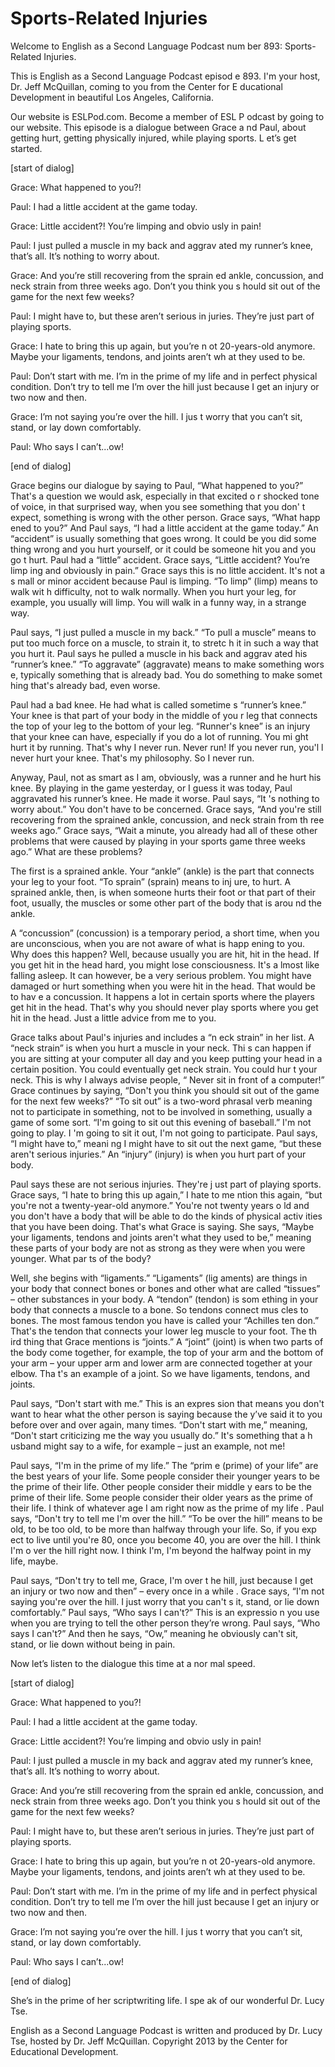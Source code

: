 # Sports-Related Injuries

Welcome to English as a Second Language Podcast num ber 893: Sports- Related Injuries. 

This is English as a Second Language Podcast episod e 893. I'm your host, Dr. Jeff McQuillan, coming to you from the Center for E ducational Development in beautiful Los Angeles, California.  

Our website is ESLPod.com. Become a member of ESL P odcast by going to our website. This episode is a dialogue between Grace a nd Paul, about getting hurt, getting physically injured, while playing sports. L et’s get started. 

[start of dialog] 

Grace:  What happened to you?! 

Paul:  I had a little accident at the game today.   

Grace:  Little accident?!  You’re limping and obvio usly in pain! 

Paul:  I just pulled a muscle in my back and aggrav ated my runner’s knee, that’s all.  It’s nothing to worry about. 

Grace:  And you’re still recovering from the sprain ed ankle, concussion, and neck strain from three weeks ago.  Don’t you think you s hould sit out of the game for the next few weeks? 

Paul:  I might have to, but these aren’t serious in juries.  They’re just part of playing sports. 

Grace:  I hate to bring this up again, but you’re n ot 20-years-old anymore. Maybe your ligaments, tendons, and joints aren’t wh at they used to be. 

Paul:  Don’t start with me.  I’m in the prime of my  life and in perfect physical condition.  Don’t try to tell me I’m over the hill just because I get an injury or two now and then. 

Grace:  I’m not saying you’re over the hill.  I jus t worry that you can’t sit, stand, or lay down comfortably. 

Paul:  Who says I can’t...ow!  

 [end of dialog] 

Grace begins our dialogue by saying to Paul, “What happened to you?” That's a question we would ask, especially in that excited o r shocked tone of voice, in that surprised way, when you see something that you don' t expect, something is wrong with the other person. Grace says, “What happ ened to you?” And Paul says, “I had a little accident at the game today.” An “accident” is usually something that goes wrong. It could be you did some thing wrong and you hurt yourself, or it could be someone hit you and you go t hurt. Paul had a “little” accident. Grace says, “Little accident? You’re limp ing and obviously in pain.” Grace says this is no little accident. It's not a s mall or minor accident because Paul is limping. “To limp” (limp) means to walk wit h difficulty, not to walk normally. When you hurt your leg, for example, you usually will limp. You will walk in a funny way, in a strange way.  

Paul says, “I just pulled a muscle in my back.” “To  pull a muscle” means to put too much force on a muscle, to strain it, to stretc h it in such a way that you hurt it. Paul says he pulled a muscle in his back and aggrav ated his “runner’s knee.” “To aggravate” (aggravate) means to make something wors e, typically something that is already bad. You do something to make somet hing that's already bad, even worse.  

Paul had a bad knee. He had what is called sometime s “runner’s knee.” Your knee is that part of your body in the middle of you r leg that connects the top of your leg to the bottom of your leg. “Runner's knee”  is an injury that your knee can have, especially if you do a lot of running. You mi ght hurt it by running. That's why I never run. Never run! If you never run, you'l l never hurt your knee. That's my philosophy. So I never run.  

Anyway, Paul, not as smart as I am, obviously, was a runner and he hurt his knee. By playing in the game yesterday, or I guess it was today, Paul aggravated his runner’s knee. He made it worse. Paul says, “It 's nothing to worry about.” You don't have to be concerned. Grace says, “And you're  still recovering from the sprained ankle, concussion, and neck strain from th ree weeks ago.” Grace says, “Wait a minute, you already had all of these other problems that were caused by playing in your sports game three weeks ago.” What are these problems?  

The first is a sprained ankle. Your “ankle” (ankle)  is the part that connects your leg to your foot. “To sprain” (sprain) means to inj ure, to hurt. A sprained ankle, then, is when someone hurts their foot or that part  of their foot, usually, the muscles or some other part of the body that is arou nd the ankle.   

 A “concussion” (concussion) is a temporary period, a short time, when you are unconscious, when you are not aware of what is happ ening to you. Why does this happen? Well, because usually you are hit, hit  in the head. If you get hit in the head hard, you might lose consciousness. It's a lmost like falling asleep. It can however, be a very serious problem. You might have damaged or hurt something when you were hit in the head. That would be to hav e a concussion. It happens a lot in certain sports where the players get hit in the head. That's why you should never  play sports where you get hit in the head. Just a little advice from me to you. 

Grace talks about Paul's injuries and includes a “n eck strain” in her list. A “neck strain” is when you hurt a muscle in your neck. Thi s can happen if you are sitting at your computer all day and you keep putting your head in a certain position. You could eventually get neck strain. You could hur t your neck. This is why I always advise people, “ Never  sit in front of a computer!” Grace continues by saying, “Don't you think you should sit out of the game for the next few weeks?” “To sit out” is a two-word phrasal verb meaning not  to participate in something, not to be involved in something, usually a game of some sort. “I'm going to sit out this evening of baseball.” I'm not going to play. I 'm going to sit it out, I'm not going to participate. Paul says, “I might have to,” meani ng I might have to sit out the next game, “but these aren't serious injuries.” An “injury” (injury) is when you hurt part of your body.  

Paul says these are not serious injuries. They're j ust part of playing sports. Grace says, “I hate to bring this up again,” I hate to me ntion this again, “but you're not a twenty-year-old anymore.” You're not twenty years o ld and you don't have a body that will be able to do the kinds of physical activ ities that you have been doing. That's what Grace is saying. She says, “Maybe your ligaments, tendons and joints aren't what they used to be,” meaning these parts of your body are not as strong as they were when you were younger. What par ts of the body?  

Well, she begins with “ligaments.” “Ligaments” (lig aments) are things in your body that connect bones or bones and other what are  called “tissues” – other substances in your body. A “tendon” (tendon) is som ething in your body that connects a muscle to a bone. So tendons connect mus cles to bones. The most famous tendon you have is called your “Achilles ten don.” That's the tendon that connects your lower leg muscle to your foot. The th ird thing that Grace mentions is “joints.” A “joint” (joint) is when two parts of  the body come together, for example, the top of your arm and the bottom of your  arm – your upper arm and lower arm are connected together at your elbow. Tha t's an example of a joint. So we have ligaments, tendons, and joints.   

 Paul says, “Don't start with me.” This is an expres sion that means you don't want to hear what the other person is saying because the y’ve said it to you before over and over again, many times. “Don't start with me,” meaning, “Don't start criticizing me the way you usually do.” It's something that a h usband might say to a wife, for example – just an example, not me! 

Paul says, “I'm in the prime of my life.” The “prim e (prime) of your life” are the best years of your life. Some people consider their  younger years to be the prime of their life. Other people consider their middle y ears to be the prime of their life. Some people consider their older years as the prime  of their life. I think of whatever age I am right now as the prime of my life . Paul says, “Don't try to tell me I'm over the hill.” “To be over the hill” means to be old, to be too old, to be more than halfway through your life. So, if you exp ect to live until you're 80, once you become 40, you are over the hill. I think I'm o ver the hill right now. I think I'm, I'm beyond the halfway point in my life, maybe. 

Paul says, “Don't try to tell me, Grace, I'm over t he hill, just because I get an injury or two now and then” – every once in a while . Grace says, “I'm not saying you're over the hill. I just worry that you can't s it, stand, or lie down comfortably.” Paul says, “Who says I can't?” This is an expressio n you use when you are trying to tell the other person they’re wrong. Paul says, “Who says I can't?” And then he says, “Ow,” meaning he obviously can't sit, stand, or lie down without being in pain. 

Now let’s listen to the dialogue this time at a nor mal speed. 

[start of dialog] 

Grace:  What happened to you?! 

Paul:  I had a little accident at the game today.   

Grace:  Little accident?!  You’re limping and obvio usly in pain! 

Paul:  I just pulled a muscle in my back and aggrav ated my runner’s knee, that’s all.  It’s nothing to worry about. 

Grace:  And you’re still recovering from the sprain ed ankle, concussion, and neck strain from three weeks ago.  Don’t you think you s hould sit out of the game for the next few weeks? 

Paul:  I might have to, but these aren’t serious in juries.  They’re just part of playing sports. 

Grace:  I hate to bring this up again, but you’re n ot 20-years-old anymore. Maybe your ligaments, tendons, and joints aren’t wh at they used to be. 

Paul:  Don’t start with me.  I’m in the prime of my  life and in perfect physical condition.  Don’t try to tell me I’m over the hill just because I get an injury or two now and then. 

Grace:  I’m not saying you’re over the hill.  I jus t worry that you can’t sit, stand, or lay down comfortably. 

Paul:  Who says I can’t...ow! 

[end of dialog] 

She’s in the prime of her scriptwriting life. I spe ak of our wonderful Dr. Lucy Tse.  

English as a Second Language Podcast is written and  produced by Dr. Lucy Tse, hosted by Dr. Jeff McQuillan. Copyright 2013 by the  Center for Educational Development.

